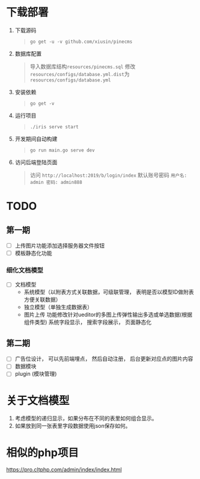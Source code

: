 # 下载部署 #

1. 下载源码
    > `go get -u -v github.com/xiusin/pinecms`

2. 数据库配置
    > 导入数据库结构`resources/pinecms.sql`
    > 修改`resources/configs/database.yml.dist`为`resources/configs/database.yml`

4. 安装依赖
    > `go get -v`

5. 运行项目
    > `./iris serve start` 

6. 开发期间自动构建
    > `go run main.go serve dev`

7. 访问后端登陆页面
    > 访问 `http://localhost:2019/b/login/index`
    > 默认账号密码 `用户名: admin 密码: admin888`

# TODO #

## 第一期 ##

- [ ] 上传图片功能添加选择服务器文件按钮
- [ ] 模板静态化功能

### 细化文档模型 ### 

- [ ] 文档模型
    - 系统模型（以附表方式关联数据，可级联管理， 表明是否以模型ID做附表方便关联数据）
    - 独立模型（单独生成数据表）
    - 图片上传 功能修改针对ueditor的多图上传弹性输出多选或单选数据(根据组件类型)
系统字段显示， 搜索字段展示， 页面静态化

## 第二期 ## 

- [ ] 广告位设计， 可以先前端埋点， 然后自动注册， 后台更新对应点的图片内容
- [ ] 数据模块
- [ ] plugin (模块管理)

# 关于文档模型 #

1. 考虑模型的递归显示，如果分布在不同的表里如何组合显示。
2. 如果放到同一张表里字段数据使用json保存如何。

# 相似的php项目 #
https://pro.cltphp.com/admin/index/index.html
